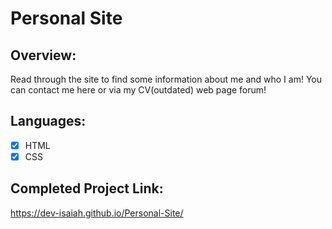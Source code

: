 # Personal Site

## Overview:
Read through the site to find some information about me and who I am! You can contact me here or via my CV(outdated) web page forum!

## Languages:
 - [x] HTML
 - [x] CSS

## Completed Project Link:
https://dev-isaiah.github.io/Personal-Site/
